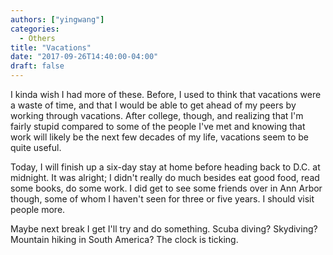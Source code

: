 ```yaml
---
authors: ["yingwang"]
categories:
  - Others
title: "Vacations"
date: "2017-09-26T14:40:00-04:00"
draft: false
---
```


I kinda wish I had more of these. Before, I used to think that vacations were a waste of time, and that I would be able to get ahead of my peers by working through vacations. After college, though, and realizing that I'm fairly stupid compared to some of the people I've met and knowing that work will likely be the next few decades of my life, vacations seem to be quite useful.

Today, I will finish up a six-day stay at home before heading back to D.C. at midnight. It was alright; I didn't really do much besides eat good food, read some books, do some work. I did get to see some friends over in Ann Arbor though, some of whom I haven't seen for three or five years. I should visit people more.

Maybe next break I get I'll try and do something. Scuba diving? Skydiving? Mountain hiking in South America? The clock is ticking.
